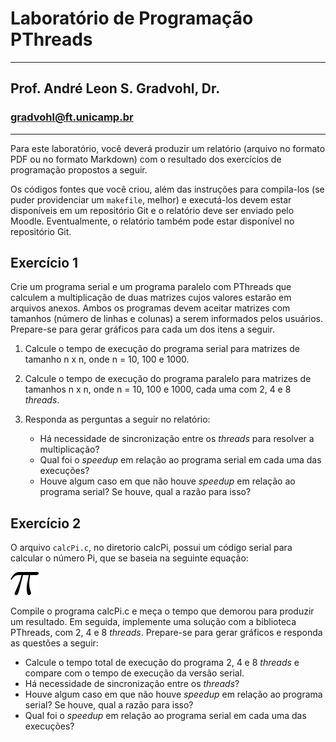# Laboratório de Programação PThreads
___
## Prof. André Leon S. Gradvohl, Dr.
### gradvohl@ft.unicamp.br
___

Para este laboratório, você deverá produzir um relatório (arquivo no formato PDF ou no formato Markdown) com o resultado dos exercícios de programação propostos a seguir.

Os códigos fontes que você criou, além das instruções para compila-los (se puder providenciar um `makefile`, melhor) e executá-los devem estar disponíveis em um repositório Git e o relatório deve ser enviado pelo Moodle. Eventualmente, o relatório também pode estar disponível no repositório Git.

## Exercício 1
Crie um programa serial e um programa paralelo com PThreads que calculem a multiplicação de duas matrizes cujos valores estarão em arquivos anexos. Ambos os programas devem aceitar matrizes com tamanhos (número de linhas e colunas) a serem informados pelos usuários. Prepare-se para gerar gráficos para cada um dos itens a seguir.

1. Calcule o tempo de execução do programa serial para matrizes de tamanho n x n, onde n = 10, 100 e 1000.

2. Calcule o tempo de execução do programa paralelo para matrizes de tamanhos n x n, onde n = 10, 100 e 1000, cada uma com 2, 4 e 8 _threads_.

3. Responda as perguntas a seguir no relatório:
   * Há necessidade de sincronização entre os _threads_ para resolver a multiplicação?
   * Qual foi o _speedup_ em relação ao programa serial em cada uma das execuções?
   * Houve algum caso em que não houve _speedup_ em relação ao programa serial? Se houve, qual a razão para isso?

## Exercício 2
O arquivo `calcPi.c`, no diretorio calcPi, possui um código serial para calcular o número Pi, que se baseia na seguinte equação:

![alt text](pi.png "Cálculo do valor de Pi")

Compile o programa calcPi.c e meça o tempo que demorou para produzir um resultado. Em seguida, implemente uma solução com a biblioteca PThreads, com 2, 4 e 8 _threads_. Prepare-se para gerar gráficos e responda as questões a seguir:

* Calcule o tempo total de execução do programa 2, 4 e 8 _threads_ e compare com o tempo de execução da versão serial.
* Há necessidade de sincronização entre os _threads_?
* Houve algum caso em que não houve _speedup_ em relação ao programa serial? Se houve, qual a razão para isso?
* Qual foi o _speedup_ em relação ao programa serial em cada uma das execuções?
